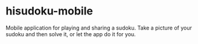 # hisudoku-mobile
Mobile application for playing and sharing a sudoku. Take a picture of your sudoku and then solve it, or let the app do it for you.
